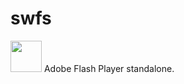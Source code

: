 # swfs



<image src="https://user-images.githubusercontent.com/118131074/222568223-4fa20feb-8f2d-4a33-84eb-e1ab96106a8c.png" width="50" height="50">    
Adobe Flash Player standalone.
